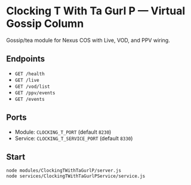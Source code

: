 # Clocking T With Ta Gurl P — Virtual Gossip Column

Gossip/tea module for Nexus COS with Live, VOD, and PPV wiring.

## Endpoints
- `GET /health`
- `GET /live`
- `GET /vod/list`
- `GET /ppv/events`
- `GET /events`

## Ports
- Module: `CLOCKING_T_PORT` (default `8230`)
- Service: `CLOCKING_T_SERVICE_PORT` (default `8330`)

## Start
```sh
node modules/ClockingTWithTaGurlP/server.js
node services/ClockingTWithTaGurlPService/service.js
```